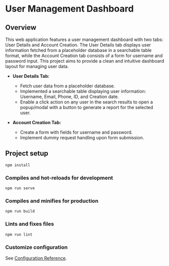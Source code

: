 # User Management Dashboard

## Overview

This web application features a user management dashboard with two tabs: User Details and Account Creation. The User Details tab displays user information fetched from a placeholder database in a searchable table format, while the Account Creation tab consists of a form for username and password input. This project aims to provide a clean and intuitive dashboard layout for managing user data.

- **User Details Tab:**
  - Fetch user data from a placeholder database.
  - Implemented a searchable table displaying user information: Username, Email, Phone, ID, and Creation date.
  - Enable a click action on any user in the search results to open a popup/modal with a button to generate a report for the selected user.

- **Account Creation Tab:**
  - Create a form with fields for username and password.
  - Implement dummy request handling upon form submission.


## Project setup
```
npm install
```

### Compiles and hot-reloads for development
```
npm run serve
```

### Compiles and minifies for production
```
npm run build
```

### Lints and fixes files
```
npm run lint
```

### Customize configuration
See [Configuration Reference](https://cli.vuejs.org/config/).
